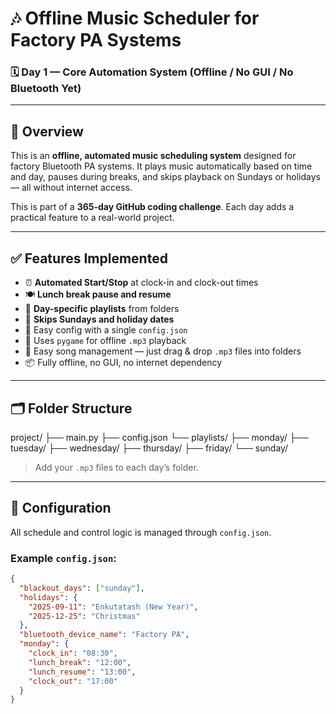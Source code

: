 # 🎶 Offline Music Scheduler for Factory PA Systems

### 🗓️ Day 1 — Core Automation System (Offline / No GUI / No Bluetooth Yet)

---

## 📌 Overview

This is an **offline, automated music scheduling system** designed for factory Bluetooth PA systems. It plays music automatically based on time and day, pauses during breaks, and skips playback on Sundays or holidays — all without internet access.

This is part of a **365-day GitHub coding challenge**. Each day adds a practical feature to a real-world project.

---

## ✅ Features Implemented

- ⏰ **Automated Start/Stop** at clock-in and clock-out times
- 🍽️ **Lunch break pause and resume**
- 📅 **Day-specific playlists** from folders
- 🔕 **Skips Sundays and holiday dates**
- 💾 Easy config with a single `config.json`
- 🎵 Uses `pygame` for offline `.mp3` playback
- 📂 Easy song management — just drag & drop `.mp3` files into folders
- 📦 Fully offline, no GUI, no internet dependency

---

## 🗂️ Folder Structure

project/
├── main.py
├── config.json
└── playlists/
├── monday/
├── tuesday/
├── wednesday/
├── thursday/
├── friday/
└── sunday/


> Add your `.mp3` files to each day’s folder.

---

## 🧠 Configuration

All schedule and control logic is managed through `config.json`.

### Example `config.json`:

```json
{
  "blackout_days": ["sunday"],
  "holidays": {
    "2025-09-11": "Enkutatash (New Year)",
    "2025-12-25": "Christmas"
  },
  "bluetooth_device_name": "Factory PA",
  "monday": {
    "clock_in": "08:30",
    "lunch_break": "12:00",
    "lunch_resume": "13:00",
    "clock_out": "17:00"
  }
}
